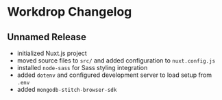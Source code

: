 # Workdrop Changelog

## Unnamed Release

- initialized Nuxt.js project
- moved source files to `src/` and added configuration to `nuxt.config.js`
- installed `node-sass` for Sass styling integration
- added `dotenv` and configured development server to load setup from `.env`
- added `mongodb-stitch-browser-sdk`
